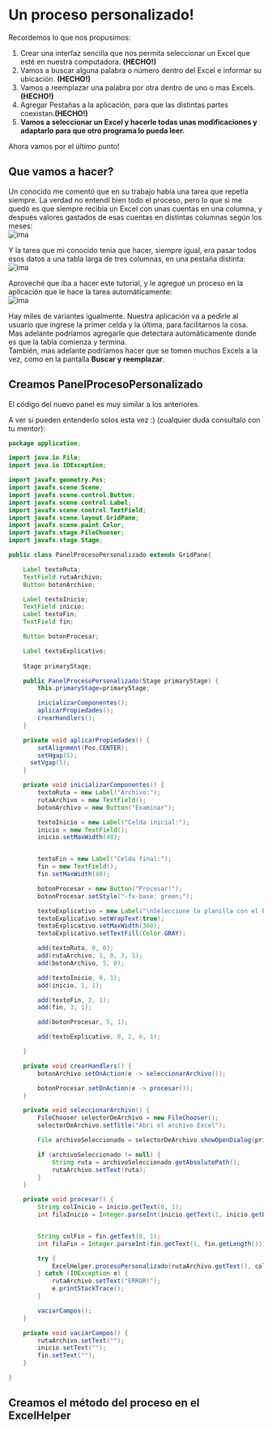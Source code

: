# Un proceso personalizado!  

Recordemos lo que nos propusimos:  
1. Crear una interfaz sencilla que nos permita seleccionar un Excel que esté en nuestra computadora. **(HECHO!)**  
2. Vamos a buscar alguna palabra o número dentro del Excel e informar su ubicación. **(HECHO!)**  
3. Vamos a reemplazar una palabra por otra dentro de uno o mas Excels. **(HECHO!)**  
4. Agregar Pestañas a la aplicación, para que las distintas partes coexistan.**(HECHO!)**  
5. **Vamos a seleccionar un Excel y hacerle todas unas modificaciones y adaptarlo para que otro programa lo pueda leer.**  

Ahora vamos por el último punto!  

## Que vamos a hacer?  

Un conocido me comentó que en su trabajo había una tarea que repetía siempre. La verdad no entendí bien todo el proceso, pero lo que si me quedó es que siempre recibía un Excel con unas cuentas en una columna, y después valores gastados de esas cuentas en distintas columnas según los meses:  
![ima](images/excel_original.png)  

Y la tarea que mi conocido tenía que hacer, siempre igual, era pasar todos esos datos a una tabla larga de tres columnas, en una pestaña distinta:  
![ima](images/excel_generado.png)  

Aproveché que iba a hacer este tutorial, y le agregué un proceso en la aplicación que le hace la tarea automáticamente:  
![ima](images/procesopersonalizado_prueba.png)  

Hay miles de variantes igualmente. Nuestra aplicación va a pedirle al usuario que ingrese la primer celda y la última, para facilitarnos la cosa.  
Mas adelante podríamos agregarle que detectara automáticamente donde es que la tabla comienza y termina.  
También, mas adelante podríamos hacer que se tomen muchos Excels a la vez, como en la pantalla **Buscar y reemplazar**.  

## Creamos **PanelProcesoPersonalizado**  

El código del nuevo panel es muy similar a los anteriores.  

A ver si pueden entenderlo solos esta vez :)  (cualquier duda consultalo con tu mentor):  

```java  
package application;

import java.io.File;
import java.io.IOException;

import javafx.geometry.Pos;
import javafx.scene.Scene;
import javafx.scene.control.Button;
import javafx.scene.control.Label;
import javafx.scene.control.TextField;
import javafx.scene.layout.GridPane;
import javafx.scene.paint.Color;
import javafx.stage.FileChooser;
import javafx.stage.Stage;

public class PanelProcesoPersonalizado extends GridPane{

	Label textoRuta;
	TextField rutaArchivo;
	Button botonArchivo;

	Label textoInicio;
	TextField inicio;
	Label textoFin;
	TextField fin;

	Button botonProcesar;

	Label textoExplicativo;
  
	Stage primaryStage;

	public PanelProcesoPersonalizado(Stage primaryStage) {
		this.primaryStage=primaryStage;

		inicializarComponentes();
		aplicarPropiedades();
		crearHandlers();	
	}

	private void aplicarPropiedades() {
		setAlignment(Pos.CENTER);
		setHgap(5);
	  setVgap(5);
	}

	private void inicializarComponentes() {
		textoRuta = new Label("Archivo:");
		rutaArchivo = new TextField();
		botonArchivo = new Button("Examinar");

		textoInicio = new Label("Celda inicial:");
		inicio = new TextField();
		inicio.setMaxWidth(40);


		textoFin = new Label("Celda final:");
		fin = new TextField();
		fin.setMaxWidth(40);

		botonProcesar = new Button("Procesar!");
		botonProcesar.setStyle("-fx-base: green;");

		textoExplicativo = new Label("\nSeleccione la planilla con el botón Examinar.\n\nEn \"Celda inicial\" se debe colocar la coordenada de la primer celda superior izquierda. Ejemplo: A1.\nEn \"Celda final\" se debe colocar la coordenada de la última celda inferior derecha. Ejemplo: F10.\n\nPara iniciar, presionar sobre Procesar!");
		textoExplicativo.setWrapText(true);
		textoExplicativo.setMaxWidth(300);
		textoExplicativo.setTextFill(Color.GRAY);

		add(textoRuta, 0, 0);
		add(rutaArchivo, 1, 0, 3, 1);
		add(botonArchivo, 5, 0);

		add(textoInicio, 0, 1);
		add(inicio, 1, 1);

		add(textoFin, 2, 1);
		add(fin, 3, 1);

		add(botonProcesar, 5, 1);

		add(textoExplicativo, 0, 2, 6, 1);

	}

	private void crearHandlers() {
		botonArchivo.setOnAction(e -> seleccionarArchivo());

        botonProcesar.setOnAction(e -> procesar());
	}

	private void seleccionarArchivo() {
		FileChooser selectorDeArchivo = new FileChooser();
		selectorDeArchivo.setTitle("Abri el archivo Excel");

		File archivoSeleccionado = selectorDeArchivo.showOpenDialog(primaryStage);

		if (archivoSeleccionado != null) {
			String ruta = archivoSeleccionado.getAbsolutePath();
			rutaArchivo.setText(ruta);
		}
	}

	private void procesar() {
		String colInicio = inicio.getText(0, 1);
		int filaInicio = Integer.parseInt(inicio.getText(1, inicio.getLength()));


		String colFin = fin.getText(0, 1);
		int filaFin = Integer.parseInt(fin.getText(1, fin.getLength()));

		try {
			ExcelHelper.procesoPersonalizado(rutaArchivo.getText(), colInicio, colFin, filaInicio-1, filaFin-1);
		} catch (IOException e) {
			rutaArchivo.setText("ERROR!");
			e.printStackTrace();
		}

		vaciarCampos();
	}

	private void vaciarCampos() {
		rutaArchivo.setText("");
		inicio.setText("");
		fin.setText("");
	}

}
```  

## Creamos el método del proceso en el **ExcelHelper**  
